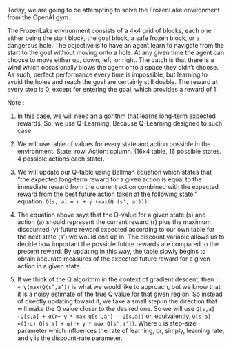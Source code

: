 Today, we are going to be attempting to solve the FrozenLake environment from the OpenAI gym.

The FrozenLake environment consists of a 4x4 grid of blocks, each one either being the start block, the goal block, a safe frozen block, or a dangerous hole. The objective is to have an agent learn to navigate from the start to the goal without moving onto a hole. At any given time the agent can choose to move either up, down, left, or right. The catch is that there is a wind which occasionally blows the agent onto a space they didn’t choose. As such, perfect performance every time is impossible, but learning to avoid the holes and reach the goal are certainly still doable. The reward at every step is 0, except for entering the goal, which provides a reward of 1. 


Note :

1. In this case, we will need an algorithm that learns long-term expected rewards. So, we use Q-Learning. Because Q-Learning designed to such case.

2. We will use table of values for every state and action possible in the environment. State: row. Action: column. (16x4 table, 16 possible states. 4 possible actions each state).

3. We will update our Q-table using Bellman equation which states that "the expected long-term reward for a given action is equal to the immediate reward from the qurrent action combined with the expected reward from the best future action taken at the following state." equation: `Q(s, a) = r + γ (max(Q (s', a')))`.

4. The equation above says that the Q-value for a given state (s) and action (a) should represent the current reward (r) plus the maximum discounted (γ) future reward expected according to our own table for the next state (s’) we would end up in. The discount variable allows us to decide how important the possible future rewards are compared to the present reward. By updating in this way, the table slowly begins to obtain accurate measures of the expected future reward for a given action in a given state. 

5. If we think of the Q algorithm in the context of gradient descent, then `r + γ(max(Q(s’,a’))` is what we would like to approach, but we know that it is a noisy estimate of the true Q value for that given region. So instead of directly updating toward it, we take a small step in the direction that will make the Q value closer to the desired one. So we will use `Q[s,a] ←Q[s,a] + α(r+ γ * max Q[s',a'] - Q[s,a])` or, equivalently, `Q[s,a] ←(1-α) Q[s,a] + α(r+ γ * max Q[s',a'])`. Where `α` is step-size parameter which influences the rate of learning, or, simply, learning rate, and `γ` is the discount-rate parameter.
